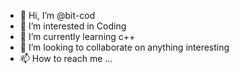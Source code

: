 - 👋 Hi, I’m @bit-cod
- 👀 I’m interested in Coding
- 🌱 I’m currently learning c++
- 💞️ I’m looking to collaborate on anything interesting
- 📫 How to reach me ...

<!---
bit-cod/bit-cod is a ✨ special ✨ repository because its `README.md` (this file) appears on your GitHub profile.
You can click the Preview link to take a look at your changes.
--->
